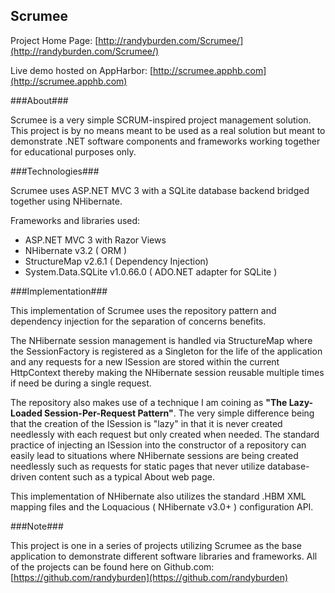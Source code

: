 Scrumee
-------

Project Home Page: [http://randyburden.com/Scrumee/](http://randyburden.com/Scrumee/)

Live demo hosted on AppHarbor: [http://scrumee.apphb.com](http://scrumee.apphb.com)

###About###

Scrumee is a very simple SCRUM-inspired project management solution. This project is by no means meant to be used as a real solution but meant to demonstrate .NET software components and frameworks working together for educational purposes only.

###Technologies###

Scrumee uses ASP.NET MVC 3 with a SQLite database backend bridged together using NHibernate.

Frameworks and libraries used:
  
  - ASP.NET MVC 3 with Razor Views
  - NHibernate v3.2 ( ORM )
  - StructureMap v2.6.1 ( Dependency Injection)
  - System.Data.SQLite v1.0.66.0 ( ADO.NET adapter for SQLite )

###Implementation###

This implementation of Scrumee uses the repository pattern and dependency injection for the separation of concerns benefits.

The NHibernate session management is handled via StructureMap where the SessionFactory is registered as a Singleton for the life of the application and any requests for a new ISession are stored within the current HttpContext thereby making the NHibernate session reusable multiple times if need be during a single request.

The repository also makes use of a technique I am coining as **"The Lazy-Loaded Session-Per-Request Pattern"**. The very simple difference being that the creation of the ISession is "lazy" in that  it is never created needlessly with each request but only created when needed. The standard practice of injecting an ISession into the constructor of a repository can easily lead to situations where NHibernate sessions are being created needlessly such as requests for static pages that never utilize database-driven content such as a typical About web page.

This implementation of NHibernate also utilizes the standard .HBM XML mapping files and the Loquacious ( NHibernate v3.0+ ) configuration API.

###Note###

This project is one in a series of projects utilizing Scrumee as the base application to demonstrate different software libraries and frameworks. All of the projects can be found here on Github.com: [https://github.com/randyburden](https://github.com/randyburden)
